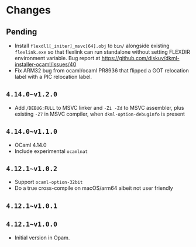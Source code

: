 # Changes

## Pending

* Install `flexdll[_initer]_msvc[64].obj` to `bin/` alongside existing
  `flexlink.exe` so that flexlink can run standalone without setting
  FLEXDIR environment variable. Bug report at
  <https://github.com/diskuv/dkml-installer-ocaml/issues/40>
* Fix ARM32 bug from ocaml/ocaml PR8936 that flipped a GOT relocation
  label with a PIC relocation label.

## `4.14.0~v1.2.0`

* Add `/DEBUG:FULL` to MSVC linker and `-Zi -Zd` to MSVC assembler, plus
  existing `-Z7` in MSVC compiler, when `dkml-option-debuginfo` is present

## `4.14.0~v1.1.0`

* OCaml 4.14.0
* Include experimental `ocamlnat`

## `4.12.1~v1.0.2`

* Support `ocaml-option-32bit`
* Do a true cross-compile on macOS/arm64 albeit not user friendly

## `4.12.1~v1.0.1`

## `4.12.1~v1.0.0`

* Initial version in Opam.
